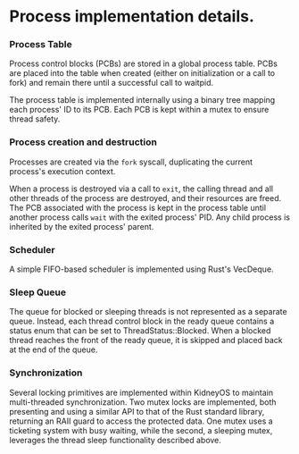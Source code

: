 # Process implementation details.

### Process Table

Process control blocks (PCBs) are stored in a global process table.
PCBs are placed into the table when created (either on initialization or a call to fork) and remain there until a successful call to waitpid.

The process table is implemented internally using a binary tree mapping each process' ID to its PCB. Each PCB is kept within a mutex to ensure thread safety.

### Process creation and destruction

Processes are created via the `fork` syscall, duplicating the current process's execution context.

When a process is destroyed via a call to `exit`, the calling thread and all other threads of the process are destroyed, and their resources are freed.
The PCB associated with the process is kept in the process table until another process calls `wait` with the exited process' PID.
Any child process is inherited by the exited process' parent.

### Scheduler

A simple FIFO-based scheduler is implemented using Rust's VecDeque.

### Sleep Queue

The queue for blocked or sleeping threads is not represented as a separate queue.
Instead, each thread control block in the ready queue contains a status enum that can be set to ThreadStatus::Blocked.
When a blocked thread reaches the front of the ready queue, it is skipped and placed back at the end of the queue.

### Synchronization

Several locking primitives are implemented within KidneyOS to maintain multi-threaded synchronization.
Two mutex locks are implemented, both presenting and using a similar API to that of the Rust standard library, returning an RAII guard to access the protected data. One mutex uses a ticketing system with busy waiting, while the second, a sleeping mutex, leverages the thread sleep functionality described above.
